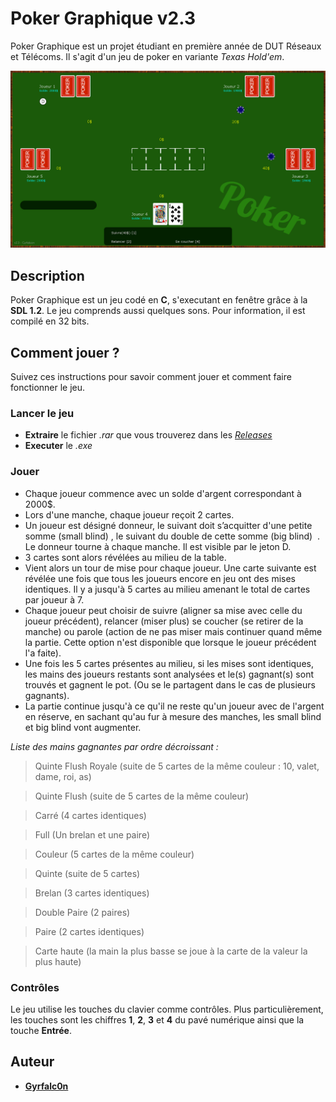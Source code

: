 # Poker Graphique v2.3
Poker Graphique est un projet étudiant en première année de DUT Réseaux et Télécoms. Il s'agit d'un jeu de poker en variante *Texas Hold'em*.

![Poker Graphique](https://github.com/Gyrfalc0n/Poker/blob/master/poker1.png)
## Description
Poker Graphique est un jeu codé en **C**, s'executant en fenêtre grâce à la **SDL 1.2**. Le jeu comprends aussi quelques sons. Pour information, il est compilé en 32 bits.

## Comment jouer ?
Suivez ces instructions pour savoir comment jouer et comment faire fonctionner le jeu.
### Lancer le jeu
* **Extraire** le fichier *.rar* que vous trouverez dans les [*Releases*](https://github.com/Gyrfalc0n/Poker/releases)
* **Executer** le *.exe*
### Jouer
* Chaque joueur commence avec un solde d'argent correspondant à 2000$.
* Lors d'une manche, chaque joueur reçoit 2 cartes.
* Un joueur est désigné donneur, le suivant doit s’acquitter d'une petite somme (small blind) , le suivant du double de cette somme (big blind)  . Le donneur tourne à chaque manche. Il est visible par le jeton D.
* 3 cartes sont alors révélées au milieu de la table.
* Vient alors un tour de mise pour chaque joueur. Une carte suivante est révélée une fois que tous les joueurs encore en jeu ont des mises identiques. Il y a jusqu'à 5 cartes au milieu amenant le total de cartes par joueur à 7.
* Chaque joueur peut choisir de suivre (aligner sa mise avec celle du joueur précédent), relancer (miser plus) se coucher (se retirer de la manche) ou parole (action de ne pas miser mais continuer quand même la partie. Cette option n'est disponible que lorsque le joueur précédent l'a faite).
* Une fois les 5 cartes présentes au milieu, si les mises sont identiques, les mains des joueurs restants sont analysées et le(s) gagnant(s) sont trouvés et gagnent le pot. (Ou se le partagent dans le cas de plusieurs gagnants).
* La partie continue jusqu'à ce qu'il ne reste qu'un joueur avec de l'argent en réserve, en sachant qu'au fur à mesure des manches, les small blind et big blind vont augmenter.

*Liste des mains gagnantes par ordre décroissant :*

> Quinte Flush Royale (suite de 5 cartes de la même couleur : 10, valet, dame, roi, as)

> Quinte Flush (suite de 5 cartes de la même couleur)

> Carré (4 cartes identiques)

> Full (Un brelan et une paire)

> Couleur (5 cartes de la même couleur)

> Quinte (suite de 5 cartes)

> Brelan (3 cartes identiques)

> Double Paire (2 paires)

> Paire (2 cartes identiques)

> Carte haute (la main la plus basse se joue à la carte de la valeur la plus haute)

### Contrôles
Le jeu utilise les touches du clavier comme contrôles. Plus particulièrement, les touches sont les chiffres **1**, **2**, **3** et **4** du pavé numérique ainsi que la touche **Entrée**.

## Auteur
* [**Gyrfalc0n**](https://github.com/Gyrfalc0n)
